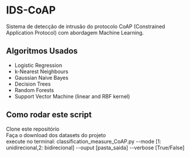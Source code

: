 # IDS-CoAP
Sistema de detecção de intrusão do protocolo CoAP (Constrained Application Protocol) com abordagem Machine Learning.

## Algoritmos Usados
* Logistic Regression
* k-Nearest Neighbours
* Gaussian Naive Bayes
* Decision Trees
* Random Forests
* Support Vector Machine (linear and RBF kernel)

## Como rodar este script
Clone este repositório\
Faça o download dos datasets do projeto\
execute no terminal: classification_measure_CoAP.py --mode [1: unidirecional,2: bidirecional] --ouput [pasta_saida] --verbose [True/False]
